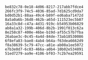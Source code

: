 
                be832c78-0e18-4d06-8217-217abb7fdce4
                266fc3f9-74c5-4036-85ad-7d1625cd9da7
                bd0d52b1-88aa-49c4-b89f-ed6aba71472d
                8a5a0a6b-36d8-462b-a65d-111523ec5b07
                16a33c8d-c47a-4d31-919c-b54953b06829
                ab8a1a32-199b-406d-8b2b-1991f013c62a
                8e258c87-400e-46be-b19d-af55c57b7fba
                26abae3c-0c45-4a4d-84de-73ab18530086
                6f8efa83-bae8-4ab4-b64a-f63dea6662d9
                f8a38639-5c79-47cc-a81e-ab08a1ee5072
                e7b3e0d7-6c03-466a-a0b4-10b02e534891
                51ed7279-aa9e-4106-bf03-7c2b7ea29591
                
